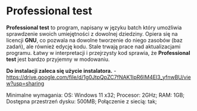 # **Professional test**
**Professional test** to program, napisany w języku batch który umożliwia sprawdzenie swoich umiejętności z dowolnej dziedziny. Opiera się na licencji **GNU**, co pozwala na dowolne tworzenie do niego zasobów (baz zadań), ale również edycję kodu.
Stale trwają prace nad aktualizacjami programu.
Łatwy w interpretacji i przejrzysty kod sprawia, że **Professional test** jest bardzo przyjemny w modowaniu.

**Do instalacji zaleca się użycie instalatora.** - https://drive.google.com/file/d/1g0JtpQpZC7fNAK1IpR6IM4El3_yfnwBU/view?usp=sharing

Minimalne wymagania:
OS: Windows 11 x32;
Procesor: 2GHz;
RAM: 1GB;
Dostępna przestrzeń dysku: 500MB;
Połączenie z siecią: tak;
